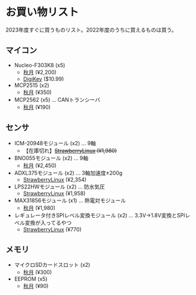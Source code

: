 # お買い物リスト

2023年度すぐに買うものリスト。2022年度のうちに買えるものは買う。

## マイコン

- Nucleo-F303K8 (x5)
  - [秋月](https://akizukidenshi.com/catalog/g/gM-10172/) (¥2,200)
  - [DigiKey](https://www.digikey.jp/short/vvwbvcq3) ($10.99)
- MCP2515 (x2)
  - [秋月](https://akizukidenshi.com/catalog/g/gI-12030/) (¥350)
- MCP2562 (x5) ... CANトランシーバ
  - [秋月](https://akizukidenshi.com/catalog/g/gI-14383/) (¥190)

## センサ

- ICM-20948モジュール (x2) ... 9軸
  - 【在庫切れ】~~[StrawberryLinux](https://strawberry-linux.com/catalog/items?code=20948) (¥1,980)~~
- BNO055モジュール (x2) ... 9軸
  - [秋月](https://akizukidenshi.com/catalog/g/gK-16996/) (¥2,450)
- ADXL375モジュール (x2) ... 3軸加速度±200g
  - [StrawberryLinux](https://strawberry-linux.com/catalog/items?code=12112) (¥2,354)
- LPS22HWモジュール (x2) ... 防水気圧
  - [StrawberryLinux](https://strawberry-linux.com/catalog/items?code=12133) (¥1,958)
- MAX31856モジュール (x1) ... 熱電対モジュール
  - [秋月](https://akizukidenshi.com/catalog/g/gM-08218/) (¥1,980)
- レギュレータ付きSPIレベル変換モジュール (x2) ... 3.3V->1.8V変換とSPIレベル変換が入ってるやつ
  - [StrawberryLinux](https://strawberry-linux.com/catalog/items?code=10304) (¥770)

## メモリ

- マイクロSDカードスロット (x2)
  - [秋月](https://akizukidenshi.com/catalog/g/gK-05488/) (¥300)
- EEPROM (x5)
  - [秋月](https://akizukidenshi.com/catalog/g/gI-03568/) (¥90)
